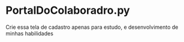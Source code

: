 # PortalDoColaboradro.py
Crie essa tela de cadastro apenas para estudo, e desenvolvimento de minhas habilidades
